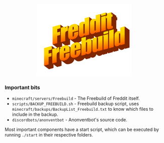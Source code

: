 <p align="center">
    <img src='assets/freddit-freebuild.png' width='300'>
</p>

### Important bits
- `minecraft/servers/Freebuild` - The Freebuild of Freddit itself. 
- `scripts/BACKUP_FREEBUILD.sh` - Freebuild backup script, uses `minecraft/backups/BackupList_Freebuild.txt` to know which files to include in the backup.
- `discordbots/anonventbot` - Anonventbot's source code.

Most important components have a start script, which can be executed by running `./start` in their respective folders.
